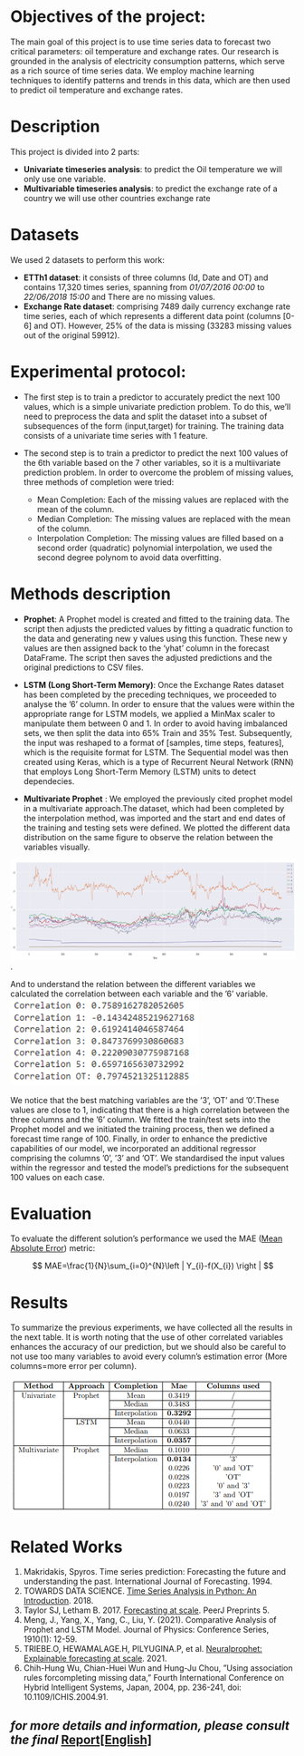 # Objectives of the project:
The main goal of this project is to use time series data to forecast two critical parameters: oil temperature and exchange rates. Our research is grounded in the analysis of electricity consumption patterns, which serve as a rich
source of time series data. We employ machine learning techniques to identify patterns and trends in this data, which are then used to predict oil temperature and exchange rates.


# Description
This project is divided into 2 parts:

- **Univariate timeseries analysis**: to predict the Oil temperature we will only use one variable.
- **Multivariable timeseries analysis**: to predict the exchange rate of a country we will use other countries exchange rate


# Datasets
We used 2 datasets to perform this work:
-  **ETTh1 dataset**: it consists of three columns (Id, Date and OT) and contains 17,320 times series, spanning from *01/07/2016 00:00* to *22/06/2018 15:00* and There are no missing values.
-  **Exchange Rate dataset**: comprising 7489 daily currency exchange rate time series, each of which represents a different data point (columns [0-6] and OT). However, 25% of the data is missing (33283 missing values out of the original 59912).

# Experimental protocol:

- The first step is to train a predictor to accurately predict the next 100 values, which is a simple univariate prediction problem. To do this, we’ll need to preprocess the data and split the dataset into a subset of subsequences of the form (input,target) for training. The training data consists of a univariate time series with 1 feature.

- The second step is to train a predictor to predict the next 100 values of the 6th variable based on the 7 other variables, so it is a multiivariate prediction problem. In order to overcome the problem of missing values,
 three methods of completion were tried:
  - Mean Completion: Each of the missing values are replaced with the mean of the column.
  - Median Completion: The missing values are replaced with the mean of the column. 
  - Interpolation Completion: The missing values are filled based on a second order (quadratic) polynomial interpolation, we used the second degree polynom to avoid data overfitting.
 
 # Methods description

 - **Prophet**: A Prophet model is created and fitted to the training data. The script then adjusts the predicted values by fitting a quadratic function to the data and generating new y values using this function. These new y values are then assigned back to the ‘yhat’ column in the forecast DataFrame. The script then saves the adjusted predictions and the original predictions to CSV files.

 - **LSTM (Long Short-Term Memory)**: Once the Exchange Rates dataset has been completed by the preceding techniques, we proceeded to analyse the ’6’ column.
In order to ensure that the values were within the appropriate range for LSTM models, we applied a MinMax scaler to manipulate them between 0 and 1. In order to avoid having imbalanced sets, we then split the data
into 65% Train and 35% Test. Subsequently, the input was reshaped to a format of [samples, time steps, features], which is the requisite format for LSTM.
The Sequential model was then created using Keras, which is a type of Recurrent Neural Network (RNN) that employs Long Short-Term Memory (LSTM) units to detect dependecies.

- **Multivariate Prophet** : We employed the previously cited prophet model in a multivariate approach.The dataset, which had been completed by the interpolation method, was imported and the start and end
dates of the training and testing sets were defined. We plotted the different data distribution on the same figure to observe the relation between the variables visually.

![fig21](https://github.com/Malekbennabi3/Timeseries-Forecasting/blob/main/img/fig21.png).


And to understand the relation between the different variables we calculated the correlation between each variable and the ’6’ variable.
![fig22](https://github.com/Malekbennabi3/Timeseries-Forecasting/blob/main/img/fig22.png)


 We notice that the best matching variables are the ’3’, ’OT’ and ’0’.These values are close to 1, indicating that there is a high correlation between the three columns and the ’6’ column.
We fitted the train/test sets into the Prophet model and we initiated the training process, then we defined a forecast time range of 100.
Finally, in order to enhance the predictive capabilities of our model, we incorporated an additional regressor comprising the columns ’0’, ’3’ and ’OT’. We standardised the input values within the regressor and tested the model’s predictions
for the subsequent 100 values on each case.


# Evaluation

To evaluate the different solution’s performance we used the MAE ([Mean Absolute Error](https://en.wikipedia.org/wiki/Mean_absolute_error)) metric:

$$ MAE=\frac{1}{N}\sum_{i=0}^{N}\left | Y_{i}-f(X_{i}) \right | $$


# Results

To summarize the previous experiments, we have collected all the results in the next table.
It is worth noting that the use of other correlated variables enhances the accuracy of our prediction, but we should also be careful to not use too many variables to avoid every column’s estimation error (More columns=more error per column).

![Table de resultats](https://github.com/Malekbennabi3/Timeseries-Forecasting/blob/main/img/tab.png)

# Related Works

1. Makridakis, Spyros. Time series prediction: Forecasting the future and understanding the past. International Journal of Forecasting. 1994.
2. TOWARDS DATA SCIENCE. [Time Series Analysis in Python: An Introduction](https://towardsdatascience.com/time-seriesanalysis-in-python-an-introduction-70d5a5b1d52a). 2018.
3. Taylor SJ, Letham B. 2017. [Forecasting at scale](https://doi.org/10.7287/peerj.preprints.3190v2). PeerJ Preprints 5.
4. Meng, J., Yang, X., Yang, C., Liu, Y. (2021). Comparative Analysis of Prophet and LSTM Model. Journal of Physics: Conference Series, 1910(1): 12-59.
5. TRIEBE.O, HEWAMALAGE.H, PILYUGINA.P, et al. [Neuralprophet: Explainable forecasting at scale](https://doi.org/10.48550/arXiv.2111.15397). 2021.
6. Chih-Hung Wu, Chian-Huei Wun and Hung-Ju Chou, ”Using association rules forcompleting missing data,” Fourth International Conference on Hybrid Intelligent Systems, Japan, 2004, pp. 236-241, doi: 10.1109/ICHIS.2004.91.


## *for more details and information, please consult the final* [Report[English]](BENNABI.pdf)
